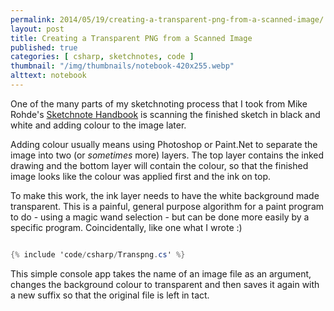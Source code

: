 ```yaml
---
permalink: 2014/05/19/creating-a-transparent-png-from-a-scanned-image/
layout: post
title: Creating a Transparent PNG from a Scanned Image
published: true
categories: [ csharp, sketchnotes, code ]
thumbnail: "/img/thumbnails/notebook-420x255.webp"
alttext: notebook
---
```


One of the many parts of my sketchnoting process that I took from Mike Rohde's 
<a href="http://rohdesign.com/book">Sketchnote Handbook</a> is scanning the finished 
sketch in black and white and adding colour to the image later. 

Adding colour usually means using Photoshop or Paint.Net to separate the image 
into two (or *sometimes* more) layers. The top layer contains the inked drawing 
and the bottom layer will contain the colour, so that the finished image looks 
like the colour was applied first and the ink on top.

To make this work, the ink layer needs to have the white background made 
transparent. This is a painful, general purpose algorithm for a paint program 
to do - using a magic wand selection - but can be done more easily by a 
specific program. Coincidentally, like one what I wrote :)

```csharp

{% include 'code/csharp/Transpng.cs' %}

```

This simple console app takes the name of an image file as an argument, 
changes the background colour to transparent and then saves it again with a 
new suffix so that the original file is left in tact. 

